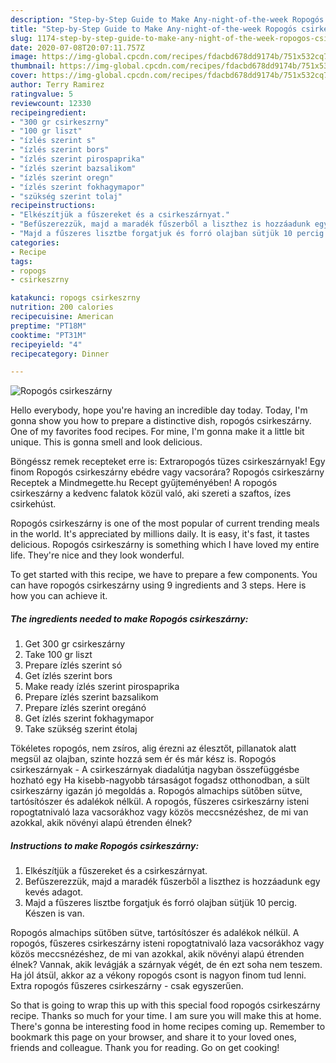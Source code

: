 ```yaml
---
description: "Step-by-Step Guide to Make Any-night-of-the-week Ropogós csirkeszárny"
title: "Step-by-Step Guide to Make Any-night-of-the-week Ropogós csirkeszárny"
slug: 1174-step-by-step-guide-to-make-any-night-of-the-week-ropogos-csirkeszarny
date: 2020-07-08T20:07:11.757Z
image: https://img-global.cpcdn.com/recipes/fdacbd678dd9174b/751x532cq70/ropogos-csirkeszarny-recept-foto.jpg
thumbnail: https://img-global.cpcdn.com/recipes/fdacbd678dd9174b/751x532cq70/ropogos-csirkeszarny-recept-foto.jpg
cover: https://img-global.cpcdn.com/recipes/fdacbd678dd9174b/751x532cq70/ropogos-csirkeszarny-recept-foto.jpg
author: Terry Ramirez
ratingvalue: 5
reviewcount: 12330
recipeingredient:
- "300 gr csirkeszrny"
- "100 gr liszt"
- "ízlés szerint s"
- "ízlés szerint bors"
- "ízlés szerint pirospaprika"
- "ízlés szerint bazsalikom"
- "ízlés szerint oregn"
- "ízlés szerint fokhagymapor"
- "szükség szerint tolaj"
recipeinstructions:
- "Elkészítjük a fűszereket és a csirkeszárnyat."
- "Befűszerezzük, majd a maradék fűszerből a liszthez is hozzáadunk egy kevés adagot."
- "Majd a fűszeres lisztbe forgatjuk és forró olajban sütjük 10 percig. Készen is van."
categories:
- Recipe
tags:
- ropogs
- csirkeszrny

katakunci: ropogs csirkeszrny 
nutrition: 200 calories
recipecuisine: American
preptime: "PT18M"
cooktime: "PT31M"
recipeyield: "4"
recipecategory: Dinner

---
```



![Ropogós csirkeszárny](https://img-global.cpcdn.com/recipes/fdacbd678dd9174b/751x532cq70/ropogos-csirkeszarny-recept-foto.jpg)

Hello everybody, hope you're having an incredible day today. Today, I'm gonna show you how to prepare a distinctive dish, ropogós csirkeszárny. One of my favorites food recipes. For mine, I'm gonna make it a little bit unique. This is gonna smell and look delicious.

Böngéssz remek recepteket erre is: Extraropogós tüzes csirkeszárnyak! Egy finom Ropogós csirkeszárny ebédre vagy vacsorára? Ropogós csirkeszárny Receptek a Mindmegette.hu Recept gyűjteményében! A ropogós csirkeszárny a kedvenc falatok közül való, aki szereti a szaftos, ízes csirkehúst.

Ropogós csirkeszárny is one of the most popular of current trending meals in the world. It's appreciated by millions daily. It is easy, it's fast, it tastes delicious. Ropogós csirkeszárny is something which I have loved my entire life. They're nice and they look wonderful.


To get started with this recipe, we have to prepare a few components. You can have ropogós csirkeszárny using 9 ingredients and 3 steps. Here is how you can achieve it.

<!--inarticleads1-->

##### The ingredients needed to make Ropogós csirkeszárny:

1. Get 300 gr csirkeszárny
1. Take 100 gr liszt
1. Prepare ízlés szerint só
1. Get ízlés szerint bors
1. Make ready ízlés szerint pirospaprika
1. Prepare ízlés szerint bazsalikom
1. Prepare ízlés szerint oregánó
1. Get ízlés szerint fokhagymapor
1. Take szükség szerint étolaj


Tökéletes ropogós, nem zsíros, alig érezni az élesztőt, pillanatok alatt megsül az olajban, szinte hozzá sem ér és már kész is. Ropogós csirkeszárnyak - A csirkeszárnyak diadalútja nagyban összefüggésbe hozható egy Ha kisebb-nagyobb társaságot fogadsz otthonodban, a sült csirkeszárny igazán jó megoldás a. Ropogós almachips sütőben sütve, tartósítószer és adalékok nélkül. A ropogós, fűszeres csirkeszárny isteni ropogtatnivaló laza vacsorákhoz vagy közös meccsnézéshez, de mi van azokkal, akik növényi alapú étrenden élnek? 

<!--inarticleads2-->

##### Instructions to make Ropogós csirkeszárny:

1. Elkészítjük a fűszereket és a csirkeszárnyat.
1. Befűszerezzük, majd a maradék fűszerből a liszthez is hozzáadunk egy kevés adagot.
1. Majd a fűszeres lisztbe forgatjuk és forró olajban sütjük 10 percig. Készen is van.


Ropogós almachips sütőben sütve, tartósítószer és adalékok nélkül. A ropogós, fűszeres csirkeszárny isteni ropogtatnivaló laza vacsorákhoz vagy közös meccsnézéshez, de mi van azokkal, akik növényi alapú étrenden élnek? Vannak, akik levágják a szárnyak végét, de én ezt soha nem teszem. Ha jól átsül, akkor az a vékony ropogós csont is nagyon finom tud lenni. Extra ropogós fűszeres csirkeszárny - csak egyszerűen. 

So that is going to wrap this up with this special food ropogós csirkeszárny recipe. Thanks so much for your time. I am sure you will make this at home. There's gonna be interesting food in home recipes coming up. Remember to bookmark this page on your browser, and share it to your loved ones, friends and colleague. Thank you for reading. Go on get cooking!
